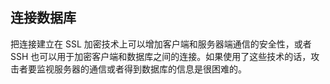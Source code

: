 连接数据库
----------

把连接建立在 SSL 加密技术上可以增加客户端和服务器端通信的安全性，或者
SSH
也可以用于加密客户端和数据库之间的连接。如果使用了这些技术的话，攻击者要监视服务器的通信或者得到数据库的信息是很困难的。
